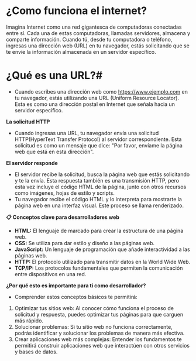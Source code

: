 # ¿Como funciona el internet?
Imagina Internet como una red gigantesca de computadoras conectadas entre sí. Cada una de estas computadoras, llamadas servidores, almacena y comparte información. Cuando tú, desde tu computadora o teléfono, ingresas una dirección web (URL) en tu navegador, estás solicitando que se te envíe la información almacenada en un servidor específico.

# ¿Qué es una URL?#
- Cuando escribes una dirección web como https://www.ejemplo.com en tu navegador, estás utilizando una URL (Uniform Resource Locator). Esta es como una dirección postal en Internet que señala hacia un servidor específico.

**La solicitud HTTP**
- Cuando ingresas una URL, tu navegador envía una solicitud HTTP(HyperText Transfer Protocol) al servidor correspondiente. Esta solicitud es como un mensaje que dice: "Por favor, envíame la página web que está en esta dirección".

**El servidor responde**
- El servidor recibe la solicitud, busca la página web que estás solicitando y te la envía. Esta respuesta también es una transmisión HTTP, pero esta vez incluye el código HTML de la página, junto con otros recursos como imágenes, hojas de estilo y scripts.
- Tu navegador recibe el código HTML y lo interpreta para mostrarte la página web en una interfaz visual. Este proceso se llama renderizado.

**📋 Conceptos clave para desarrolladores web**
* **HTML:** El lenguaje de marcado para crear la estructura de una página web.
* **CSS:** Se utiliza para dar estilo y diseño a las páginas web.
* **JavaScript:** Un lenguaje de programación que añade interactividad a las páginas web.
* **HTTP:** El protocolo utilizado para transmitir datos en la World Wide Web.
* **TCP/IP:** Los protocolos fundamentales que permiten la comunicación entre dispositivos en una red.

**¿Por qué esto es importante para ti como desarrollador?**
- Comprender estos conceptos básicos te permitirá:
1) Optimizar tus sitios web: Al conocer cómo funciona el proceso de solicitud y respuesta, puedes optimizar tus páginas para que carguen más rápido.
2) Solucionar problemas: Si tu sitio web no funciona correctamente, podrás identificar y solucionar los problemas de manera más efectiva.
3) Crear aplicaciones web más complejas: Entender los fundamentos te permitirá construir aplicaciones web que interactúen con otros servicios y bases de datos.
